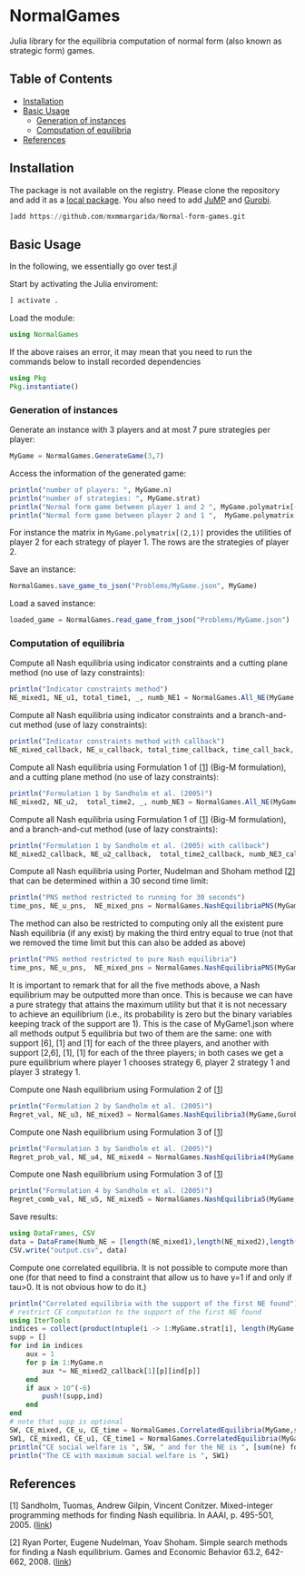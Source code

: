 # NormalGames <!-- omit from toc -->

Julia library for the equilibria computation of normal form (also known as strategic form) games.

## Table of Contents <!-- omit from toc -->

- [Installation](#installation)
- [Basic Usage](#basic-usage)
  - [Generation of instances](#generation-of-instances)
  - [Computation of equilibria](#computation-of-equilibria)
- [References](#references)

## Installation

The package is not available on the registry. Please clone the repository and
add it as a [local package](https://pkgdocs.julialang.org/v1/managing-packages/#Adding-a-local-package). You also need to add [JuMP](https://jump.dev/JuMP.jl/stable/) and [Gurobi](https://github.com/jump-dev/Gurobi.jl).

```julia
]add https://github.com/mxmmargarida/Normal-form-games.git
```

## Basic Usage

In the following, we essentially go over test.jl

Start by activating the Julia enviroment:

```julia
] activate .
```

Load the module:

```julia
using NormalGames
```

If the above raises an error, it may mean that you need to run the commands below to install recorded dependencies
```julia
using Pkg
Pkg.instantiate()
```

### Generation of instances

Generate an instance with 3 players and at most 7 pure strategies per player:

```julia
MyGame = NormalGames.GenerateGame(3,7)
```

Access the information of the generated game:

```julia
println("number of players: ", MyGame.n)
println("number of strategies: ", MyGame.strat)
println("Normal form game between player 1 and 2 ", MyGame.polymatrix[(1,2)])
println("Normal form game between player 2 and 1 ",  MyGame.polymatrix[(2,1)])
```

For instance the matrix in ```MyGame.polymatrix[(2,1)]``` provides the utilities of player 2 for each strategy of player 1. The rows are the strategies of player 2.

Save an instance:

```julia
NormalGames.save_game_to_json("Problems/MyGame.json", MyGame)
```

Load a saved instance:

```julia
loaded_game = NormalGames.read_game_from_json("Problems/MyGame.json")
```

### Computation of equilibria

<!-- TODO: Gurobi.Optimizer can be replaced by any suitable solver in JuMP. This should be explained. -->

Compute all Nash equilibria using indicator constraints and a cutting plane method (no use of lazy constraints):

```julia
println("Indicator constraints method")
NE_mixed1, NE_u1, total_time1, _, numb_NE1 = NormalGames.All_NE(MyGame,Gurobi.Optimizer,1)
```

Compute all Nash equilibria using indicator constraints and a branch-and-cut method (use of lazy constraints):

```julia
println("Indicator constraints method with callback")
NE_mixed_callback, NE_u_callback, total_time_callback, time_call_back, numb_call_back = NormalGames.All_NE(MyGame, Gurobi.Optimizer, "callback 1")
```

Compute all Nash equilibria using Formulation 1 of \[[1](#readme-ref1)\] (Big-M formulation), and a cutting plane method (no use of lazy constraints):

```julia
println("Formulation 1 by Sandholm et al. (2005)")
NE_mixed2, NE_u2,  total_time2, _, numb_NE3 = NormalGames.All_NE(MyGame,Gurobi.Optimizer,2)
```

Compute all Nash equilibria using Formulation 1 of \[[1](#readme-ref1)\] (Big-M formulation), and a branch-and-cut method (use of lazy constraints):

```julia
println("Formulation 1 by Sandholm et al. (2005) with callback")
NE_mixed2_callback, NE_u2_callback,  total_time2_callback, numb_NE3_callback = NormalGames.All_NE(MyGame,Gurobi.Optimizer,"callback 2")
```

Compute all Nash equilibria using Porter, Nudelman and Shoham method \[[2](#readme-ref2)\] that can be determined within a 30 second time limit:

```julia
println("PNS method restricted to running for 30 seconds")
time_pns, NE_u_pns,  NE_mixed_pns = NormalGames.NashEquilibriaPNS(MyGame,Gurobi.Optimizer,true,false,true,30)
```

The method can also be restricted to computing only all the existent pure Nash equilibria (if any exist) by making the third entry equal to true (not that we removed the time limit but this can also be added as above)

```julia
println("PNS method restricted to pure Nash equilibria")
time_pns, NE_u_pns,  NE_mixed_pns = NormalGames.NashEquilibriaPNS(MyGame,Gurobi.Optimizer,true,true)
```

It is important to remark that for all the five methods above, a Nash equilibrium may be outputted more than once. This is because we can have a pure strategy that attains the maximum utility but that it is not necessary to achieve an equilibrium (i.e., its probability is zero but the binary variables keeping track of the support are 1). This is the case of MyGame1.json where all methods output 5 equilibria but two of them are the same: one with support [6], [1] and [1] for each of the three players, and another with support [2,6], [1], [1] for each of the three players; in both cases we get a pure equilibrium where player 1 chooses strategy 6, player 2 strategy 1 and player 3 strategy 1.

Compute one Nash equilibrium using Formulation 2 of \[[1](#readme-ref1)\]

```julia
println("Formulation 2 by Sandholm et al. (2005)")
Regret_val, NE_u3, NE_mixed3 = NormalGames.NashEquilibria3(MyGame,Gurobi.Optimizer)
```

Compute one Nash equilibrium using Formulation 3 of \[[1](#readme-ref1)\]

```julia
println("Formulation 3 by Sandholm et al. (2005)")
Regret_prob_val, NE_u4, NE_mixed4 = NormalGames.NashEquilibria4(MyGame,Gurobi.Optimizer)
```

Compute one Nash equilibrium using Formulation 3 of \[[1](#readme-ref1)\]

```julia
println("Formulation 4 by Sandholm et al. (2005)")
Regret_comb_val, NE_u5, NE_mixed5 = NormalGames.NashEquilibria5(MyGame,Gurobi.Optimizer)
```

Save results:

```julia
using DataFrames, CSV
data = DataFrame(Numb_NE = [length(NE_mixed1),length(NE_mixed2),length(NE_mixed_callback),length(NE_mixed2_callback)],Name = ["Indicator Method", "Formulation 1", "Indicator Method Callback", "Formulation 2 Callback"],Time = [total_time1, total_time2, total_time_callback,total_time2_callback])
CSV.write("output.csv", data)
```

Compute one correlated equilibria. It is not possible to compute more than one (for that need to find a constraint that allow us to have y=1 if and only if tau>0. It is not obvious how to do it.) 

```julia
println("Correlated equilibria with the support of the first NE found")
# restrict CE computation to the support of the first NE found
using IterTools
indices = collect(product(ntuple(i -> 1:MyGame.strat[i], length(MyGame.strat))...)) 
supp = []
for ind in indices
    aux = 1
    for p in 1:MyGame.n
        aux *= NE_mixed2_callback[1][p][ind[p]]
    end
    if aux > 10^(-6)
        push!(supp,ind)
    end
end
# note that supp is optional
SW, CE_mixed, CE_u, CE_time = NormalGames.CorrelatedEquilibria(MyGame,supp)
SW1, CE_mixed1, CE_u1, CE_time1 = NormalGames.CorrelatedEquilibria(MyGame,Gurobi.Optimizer)
println("CE social welfare is ", SW, " and for the NE is ", [sum(ne) for ne in NE_u2_callback])
println("The CE with maximum social welfare is ", SW1)
```

## References

<a id="readme-ref1"></a> \[1\] Sandholm, Tuomas, Andrew Gilpin, Vincent Conitzer. Mixed-integer programming methods for finding Nash equilibria. In AAAI, p. 495-501, 2005. ([link](https://cdn.aaai.org/AAAI/2005/AAAI05-078.pdf))

<a id="readme-ref2"></a> \[2\] Ryan Porter, Eugene Nudelman, Yoav Shoham. Simple search methods for finding a Nash equilibrium. Games and Economic Behavior 63.2, 642-662, 2008. ([link](https://www.sciencedirect.com/science/article/abs/pii/S0899825606000935))